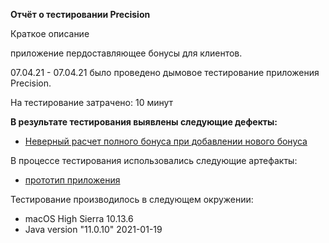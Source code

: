 **Отчёт о тестировании Precision**

Краткое описание

приложение пердоставляющее бонусы для клиентов.

07.04.21 - 07.04.21 было проведено дымовое тестирование приложения Precision.

На тестирование затрачено: 10 минут

**В результате тестирования выявлены следующие дефекты:**

- [Неверный расчет полного бонуса при добавлении нового бонуса](https://github.com/Pavel-44/dz2/issues/1#issue-849511779)


В процессе тестирования использовались следующие артефакты:

- [прототип приложения]()


Тестирование производилось в следующем окружении:

- macOS High Sierra 10.13.6
- Java version "11.0.10" 2021-01-19
